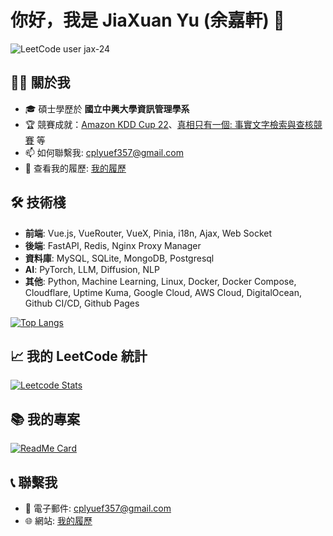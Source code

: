 # 你好，我是 JiaXuan Yu (余嘉軒) 👋

![LeetCode user jax-24](https://img.shields.io/badge/dynamic/json?style=for-the-badge&labelColor=black&color=%23ffa116&label=Rating&query=ratingQuantile&url=https%3A%2F%2Fbadge.xyli.tech/%2Fapi%2Fusers%2Fjax-24%2Fcn%2F&logo=leetcode&logoColor=yellow)

## 👨‍💻 關於我

- 🎓 碩士學歷於 **國立中興大學資訊管理學系**
- 🏆 競賽成就：[Amazon KDD Cup 22](https://www.aicrowd.com/challenges/esci-challenge-for-improving-product-search/leaderboards?affiliation=7110029111%40smail.nchu.edu.tw&challenge_leaderboard_extra_id=1184&challenge_round_id=1236&post_challenge=false)、[真相只有一個: 事實文字檢索與查核競賽](https://tbrain.trendmicro.com.tw/Competitions/Details/28) 等
- 📫 如何聯繫我: [cplyuef357@gmail.com](mailto:cplyuef357@gmail.com)
- 📄 查看我的履歷: [我的履歷](https://my-resume-chi-ten.vercel.app/)

## 🛠 技術棧

- **前端**: Vue.js, VueRouter, VueX, Pinia, i18n, Ajax, Web Socket  
- **後端**: FastAPI, Redis, Nginx Proxy Manager  
- **資料庫**: MySQL, SQLite, MongoDB, Postgresql  
- **AI**: PyTorch, LLM, Diffusion, NLP  
- **其他**: Python, Machine Learning, Linux, Docker, Docker Compose, Cloudflare, Uptime Kuma, Google Cloud, AWS Cloud, DigitalOcean, Github CI/CD, Github Pages

[![Top Langs](https://github-readme-stats.vercel.app/api/top-langs/?username=cvecve147&theme=radical)](https://github.com/anuraghazra/github-readme-stats)

## 📈 我的 LeetCode 統計

[![Leetcode Stats](https://leetcode.card.workers.dev/jax-24?theme=nord&font=baloo&extension=activity&site=cn)](https://leetcode-cn.com/u/jax-24/)

## 📚 我的專案

[![ReadMe Card](https://github-readme-stats.vercel.app/api/pin/?username=cvecve147&repo=vuepress-notes&theme=radical)](https://github.com/cvecve147/vuepress-notes)

## 📞 聯繫我

- 📧 電子郵件: [cplyuef357@gmail.com](mailto:cplyuef357@gmail.com)
- 🌐 網站: [我的履歷](https://my-resume-chi-ten.vercel.app/)

